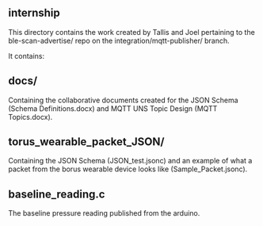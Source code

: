 ## internship
This directory contains the work created by Tallis and Joel pertaining to the ble-scan-advertise/ repo on the integration/mqtt-publisher/ branch.

It contains:

## docs/
Containing the collaborative documents created for the JSON Schema (Schema Definitions.docx) and MQTT UNS Topic Design (MQTT Topics.docx).

## torus_wearable_packet_JSON/
Containing the JSON Schema (JSON_test.jsonc) and an example of what a packet from the borus wearable device looks like (Sample_Packet.jsonc).

## baseline_reading.c
The baseline pressure reading published from the arduino.